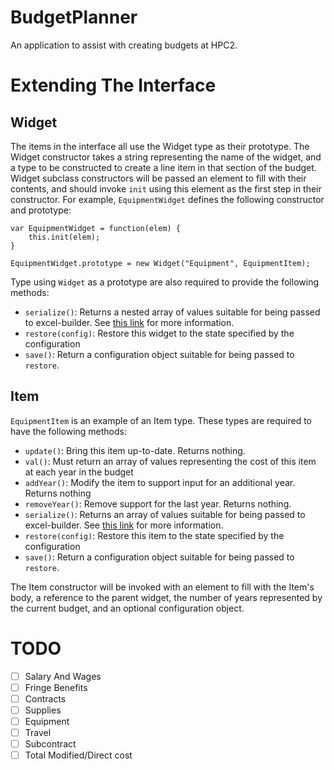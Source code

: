 BudgetPlanner
=============

An application to assist with creating budgets at HPC2.

Extending The Interface
=======================

Widget
------

The items in the interface all use the Widget type as their prototype. The Widget
constructor takes a string representing the name of the widget, and a type to be
constructed to create a line item in that section of the budget. Widget subclass
constructors will be passed an element to fill with their contents, and should
invoke `init` using this element as the first step in their constructor. For example,
`EquipmentWidget` defines the following constructor and prototype:

    var EquipmentWidget = function(elem) {
        this.init(elem);
    }

    EquipmentWidget.prototype = new Widget("Equipment", EquipmentItem);

Type using `Widget` as a prototype are also required to provide the following
methods:

- `serialize()`: Returns a nested array of values suitable for being passed to excel-builder. See [this link](http://excelbuilderjs.com/) for more information.
- `restore(config)`: Restore this widget to the state specified by the configuration
- `save()`: Return a configuration object suitable for being passed to `restore`.

Item
----

`EquipmentItem` is an example of an Item type. These types are required to have the
following methods:

- `update()`: Bring this item up-to-date. Returns nothing.
- `val()`: Must return an array of values representing the cost of this item at each year in the budget
- `addYear()`: Modify the item to support input for an additional year. Returns nothing
- `removeYear()`: Remove support for the last year. Returns nothing.
- `serialize()`: Returns an array of values suitable for being passed to excel-builder. See [this link](http://excelbuilderjs.com/) for more information.
- `restore(config)`: Restore this item to the state specified by the configuration
- `save()`: Return a configuration object suitable for being passed to `restore`.

The Item constructor will be invoked with an element to fill with the Item's body,
a reference to the parent widget, the number of years represented by the current
budget, and an optional configuration object.

TODO
====

- [ ] Salary And Wages
- [ ] Fringe Benefits
- [ ] Contracts
- [ ] Supplies
- [ ] Equipment
- [ ] Travel
- [ ] Subcontract
- [ ] Total Modified/Direct cost
